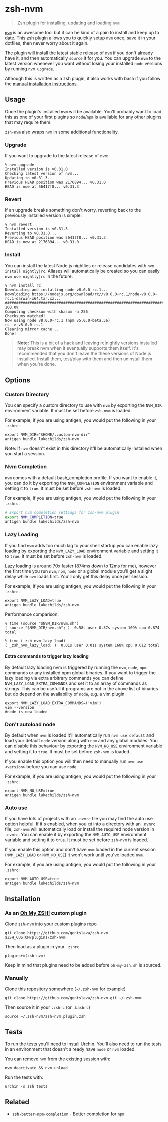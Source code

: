 # zsh-nvm

> Zsh plugin for installing, updating and loading `nvm`

[`nvm`](https://github.com/nvm-sh/nvm) is an awesome tool but it can be kind of a pain to install and keep up to date. This zsh plugin allows you to quickly setup `nvm` once, save it in your dotfiles, then never worry about it again.

The plugin will install the latest stable release of `nvm` if you don't already have it, and then automatically `source` it for you. You can upgrade `nvm` to the latest version whenever you want without losing your installed `node` versions by running `nvm upgrade`.

Although this is written as a zsh plugin, it also works with bash if you follow the [manual installation instructions](#manually).

## Usage

Once the plugin's installed `nvm` will be available. You'll probably want to load this as one of your first plugins so `node`/`npm` is available for any other plugins that may require them.

`zsh-nvm` also wraps `nvm` in some additional functionality.

### Upgrade

If you want to upgrade to the latest release of `nvm`:

```shell
% nvm upgrade
Installed version is v0.31.0
Checking latest version of nvm...
Updating to v0.31.3...
Previous HEAD position was 2176894... v0.31.0
HEAD is now at 56417f8... v0.31.3
```

### Revert

If an upgrade breaks something don't worry, reverting back to the previously installed version is simple:

```shell
% nvm revert
Installed version is v0.31.3
Reverting to v0.31.0...
Previous HEAD position was 56417f8... v0.31.3
HEAD is now at 2176894... v0.31.0
```

### Install

You can install the latest Node.js nightlies or release candidates with `nvm install nightly|rc`. Aliases will automatically be created so you can easily `nvm use nightly|rc` in the future:

```
% nvm install rc
Downloading and installing node v8.0.0-rc.1...
Downloading https://nodejs.org/download/rc//v8.0.0-rc.1/node-v8.0.0-rc.1-darwin-x64.tar.xz...
######################################################################## 100.0%
Computing checksum with shasum -a 256
Checksums matched!
Now using node v8.0.0-rc.1 (npm v5.0.0-beta.56)
rc -> v8.0.0-rc.1
Clearing mirror cache...
Done!
```

> **Note:** This is a bit of a hack and leaving rc|nightly versions installed may break nvm when it eventually supports them itself. It's recommended that you don't leave the these versions of Node.js installed. Install them, test/play with them and then uninstall them when you're done.

## Options

### Custom Directory

You can specify a custom directory to use with `nvm` by exporting the `NVM_DIR` environment variable. It must be set before `zsh-nvm` is loaded.

For example, if you are using antigen, you would put the following in your `.zshrc`:

```shell
export NVM_DIR="$HOME/.custom-nvm-dir"
antigen bundle lukechilds/zsh-nvm
```

Note: If `nvm` doesn't exist in this directory it'll be automatically installed when you start a session.

### Nvm Completion

`nvm` comes with a default bash_completion profile. If you want to enable it, you can do it by exporting  the `NVM_COMPLETION` environment variable and setting it to `true`. It must be set before `zsh-nvm` is loaded.

For example, if you are using antigen, you would put the following in your `.zshrc`:

```bash
# Export nvm completion settings for zsh-nvm plugin
export NVM_COMPLETION=true
antigen bundle lukechilds/zsh-nvm
```

### Lazy Loading

If you find `nvm` adds too much lag to your shell startup you can enable lazy loading by exporting the `NVM_LAZY_LOAD` environment variable and setting it to `true`. It must be set before `zsh-nvm` is loaded.

Lazy loading is around 70x faster (874ms down to 12ms for me), however the first time you run `nvm`, `npm`, `node` or a global module you'll get a slight delay while `nvm` loads first. You'll only get this delay once per session.

For example, if you are using antigen, you would put the following in your `.zshrc`:

```shell
export NVM_LAZY_LOAD=true
antigen bundle lukechilds/zsh-nvm
```

Performance comparison:

```shell
% time (source "$NVM_DIR/nvm.sh")
( source "$NVM_DIR/nvm.sh"; )  0.58s user 0.37s system 109% cpu 0.874 total

% time (_zsh_nvm_lazy_load)
( _zsh_nvm_lazy_load; )  0.01s user 0.01s system 168% cpu 0.012 total
```

#### Extra commands to trigger lazy loading
By default lazy loading nvm is triggered by running the `nvm`, `node`, `npm` commands or any installed npm global binaries.
If you want to trigger the lazy loading via extra arbitrary commands you can define `NVM_LAZY_LOAD_EXTRA_COMMANDS` and set it to an array of commands as strings.
This can be usefull if programs are not in the above list of binaries but do depend on the availability of `node`, e.g. a vim plugin.

```shell
export NVM_LAZY_LOAD_EXTRA_COMMANDS=('vim')
vim --version
#node is now loaded
```

### Don't autoload node

By default when `nvm` is loaded it'll automatically run `nvm use default` and load your default `node` version along with `npm` and any global modules. You can disable this behaviour by exporting the `NVM_NO_USE` environment variable and setting it to `true`. It must be set before `zsh-nvm` is loaded.

If you enable this option you will then need to manually run `nvm use <version>` before you can use `node`.

For example, if you are using antigen, you would put the following in your `.zshrc`:

```shell
export NVM_NO_USE=true
antigen bundle lukechilds/zsh-nvm
```

### Auto use

If you have lots of projects with an `.nvmrc` file you may find the auto use option helpful. If it's enabled, when you `cd` into a directory with an `.nvmrc` file, `zsh-nvm` will automatically load or install the required node version in `.nvmrc`. You can enable it by exporting the `NVM_AUTO_USE` environment variable and setting it to `true`. It must be set before `zsh-nvm` is loaded.

If you enable this option and don't have `nvm` loaded in the current session (`NVM_LAZY_LOAD` or `NVM_NO_USE`) it won't work until you've loaded `nvm`.

For example, if you are using antigen, you would put the following in your `.zshrc`:

```shell
export NVM_AUTO_USE=true
antigen bundle lukechilds/zsh-nvm
```

## Installation

### As an [Oh My ZSH!](https://github.com/robbyrussell/oh-my-zsh) custom plugin

Clone `zsh-nvm` into your custom plugins repo

```shell
git clone https://github.com/gentslava/zsh-nvm $ZSH_CUSTOM/plugins/zsh-nvm
```
Then load as a plugin in your `.zshrc`

```shell
plugins+=(zsh-nvm)
```

Keep in mind that plugins need to be added before `oh-my-zsh.sh` is sourced.

### Manually
Clone this repository somewhere (`~/.zsh-nvm` for example)

```shell
git clone https://github.com/gentslava/zsh-nvm.git ~/.zsh-nvm
```
Then source it in your `.zshrc` (or `.bashrc`)

```shell
source ~/.zsh-nvm/zsh-nvm.plugin.zsh
```

## Tests

To run the tests you'll need to install [Urchin](https://github.com/tlevine/urchin#install). You'll also need to run the tests in an environment that doesn't already have `node` or `nvm` loaded.

You can remove `nvm` from the existing session with:

```shell
nvm deactivate && nvm unload
```

Run the tests with:

```shell
urchin -s zsh tests
```



## Related

- [`zsh-better-npm-completion`](https://github.com/gentslava/zsh-better-npm-completion) - Better completion for `npm`
